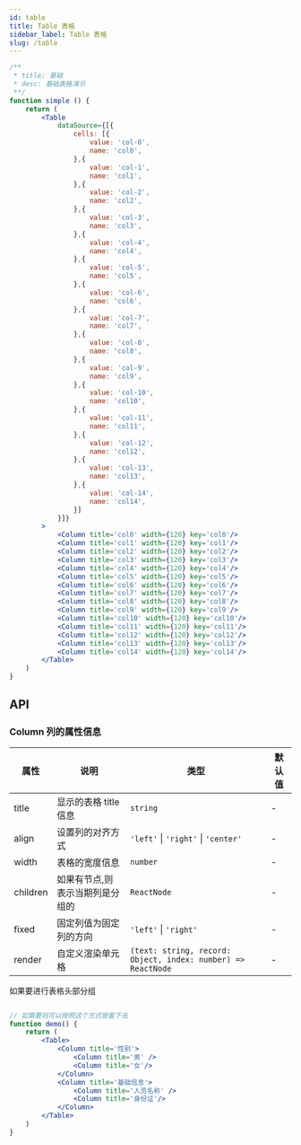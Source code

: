 ```yaml
---
id: table
title: Table 表格
sidebar_label: Table 表格
slug: /table
---
```



```jsx live
/**
 * title: 基础
 * desc: 基础表格演示
 **/
function simple () {
    return (
        <Table
            dataSource={[{
                cells: [{
                    value: 'col-0',
                    name: 'col0',
                },{
                    value: 'col-1',
                    name: 'col1',
                },{
                    value: 'col-2',
                    name: 'col2',
                },{
                    value: 'col-3',
                    name: 'col3',
                },{
                    value: 'col-4',
                    name: 'col4',
                },{
                    value: 'col-5',
                    name: 'col5',
                },{
                    value: 'col-6',
                    name: 'col6',
                },{
                    value: 'col-7',
                    name: 'col7',
                },{
                    value: 'col-8',
                    name: 'col8',
                },{
                    value: 'col-9',
                    name: 'col9',
                },{
                    value: 'col-10',
                    name: 'col10',
                },{
                    value: 'col-11',
                    name: 'col11',
                },{
                    value: 'col-12',
                    name: 'col12',
                },{
                    value: 'col-13',
                    name: 'col13',
                },{
                    value: 'col-14',
                    name: 'col14',
                }]
            }]}
        >
            <Column title='col0' width={120} key='col0'/>
            <Column title='col1' width={120} key='col1'/>
            <Column title='col2' width={120} key='col2'/>
            <Column title='col3' width={120} key='col3'/>
            <Column title='col4' width={120} key='col4'/>
            <Column title='col5' width={120} key='col5'/>
            <Column title='col6' width={120} key='col6'/>
            <Column title='col7' width={120} key='col7'/>
            <Column title='col8' width={120} key='col8'/>
            <Column title='col9' width={120} key='col9'/>
            <Column title='col10' width={120} key='col10'/>
            <Column title='col11' width={120} key='col11'/>
            <Column title='col12' width={120} key='col12'/>
            <Column title='col13' width={120} key='col13'/>
            <Column title='col14' width={120} key='col14'/>
        </Table>
    )
}

```

## API 

### Column 列的属性信息

| 属性       | 说明                     | 类型                   | 默认值
|-----      |------                   |------                 |------------
|title      |显示的表格 title 信息       | `string`             | -
|align      |设置列的对齐方式            | `'left'` \| `'right'` \| `'center'` | -
|width      |表格的宽度信息              | `number`              | -
|children   |如果有节点,则表示当期列是分组的 | `ReactNode`          |-
|fixed      |固定列值为固定列的方向        | `'left'` \| `'right'` | -
|render     |自定义渲染单元格             |`(text: string, record: Object, index: number) => ReactNode`| -

如果要进行表格头部分组

```jsx

// 如需要则可以按照这个方式嵌套下去
function demo() {
    return (
        <Table>
            <Column title='性别'>
                <Column title='男' />
                <Column title='女'/>
            </Column>
            <Column title='基础信息'>
                <Column title='人员名称' />
                <Column title='身份证'/>
            </Column>
        </Table>
    )
}
```